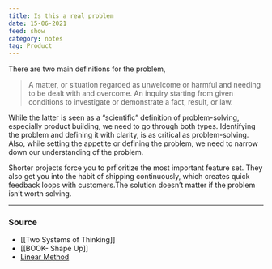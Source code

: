 ```yaml
---
title: Is this a real problem
date: 15-06-2021
feed: show
category: notes
tag: Product
---
```

There are two main definitions for the problem, 
> A matter, or situation regarded as unwelcome or harmful and needing to be dealt with and overcome. 
  An inquiry starting from given conditions to investigate or demonstrate a fact, result, or law.

While the latter is seen as a “scientific” definition of problem-solving, especially product building, we need to go through both types. Identifying the problem and defining it with clarity, is as critical as problem-solving. Also, while setting the appetite or defining the problem, we need to narrow down our understanding of the problem.

Shorter projects force you to prfioritize the most important feature set. They also get you into the habit of shipping continuously, which creates quick feedback loops with customers.The solution doesn’t matter if the problem isn’t worth solving.

---
### Source
- [[Two Systems of Thinking]]
- [[BOOK- Shape Up]]
- [Linear Method](https://linear.app/method)